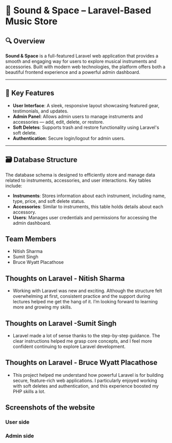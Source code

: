 # 🎵 Sound & Space – Laravel-Based Music Store

## 🔍 Overview

**Sound & Space** is a full-featured Laravel web application that provides a smooth and engaging way for users to explore musical instruments and accessories. Built with modern web technologies, the platform offers both a beautiful frontend experience and a powerful admin dashboard.

---

## 🚀 Key Features

- **User Interface**: A sleek, responsive layout showcasing featured gear, testimonials, and updates.
- **Admin Panel**: Allows admin users to manage instruments and accessories — add, edit, delete, or restore.
- **Soft Deletes**: Supports trash and restore functionality using Laravel's soft delete.
- **Authentication**: Secure login/logout for admin users.

---

## 🗃️ Database Structure

The database schema is designed to efficiently store and manage data related to instruments, accessories, and user interactions. Key tables include:

- **Instruments**: Stores information about each instrument, including name, type, price, and soft delete status.
- **Accessories**: Similar to instruments, this table holds details about each accessory.
- **Users**: Manages user credentials and permissions for accessing the admin dashboard.

## Team Members

- Nitish Sharma
- Sumit Singh
- Bruce Wyatt Placathose

## Thoughts on Laravel - Nitish Sharma

- Working with Laravel was new and exciting. Although the structure felt overwhelming at first, consistent practice and the support during lectures helped me get the hang of it. I’m looking forward to learning more and growing my skills.

## Thoughts on Laravel -Sumit Singh

- Laravel made a lot of sense thanks to the step-by-step guidance. The clear instructions helped me grasp core concepts, and I feel more confident continuing to explore Laravel development.

## Thoughts on Laravel - Bruce Wyatt Placathose

- This project helped me understand how powerful Laravel is for building secure, feature-rich web applications. I particularly enjoyed working with soft deletes and authentication, and this experience boosted my PHP skills a lot.

## Screenshots of the website

### User side


### Admin side

